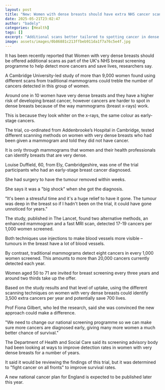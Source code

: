 ```yaml
---
layout: post
title: "New: Women with dense breasts should have extra NHS cancer scans, researchers say"
date: 2025-05-21T23:02:47
author: "badely"
categories: [Health]
tags: []
excerpt: "Additional scans better tailored to spotting cancer in dense breasts could treble detection rates."
image: assets/images/0b86881c213ffbeb911da1f7a76c5e4f.jpg
---
```


It has been recently reported that Women with very dense breasts should be offered additional scans as part of the UK's NHS breast screening programme to help detect more cancers and save lives, researchers say.

A Cambridge University-led study of more than 9,000 women found using different scans from traditional mammograms could treble the number of cancers detected in this group of women.

Around one in 10 women have very dense breasts and they have a higher risk of developing breast cancer, however cancers are harder to spot in dense breasts because of the way mammograms (breast x-rays) work.

This is because they look whiter on the x-rays, the same colour as early-stage cancers.

The trial, co-ordinated from Addenbrooke’s Hospital in Cambridge, tested different scanning methods on women with very dense breasts who had been given a mammogram and told they did not have cancer.

It is only through mammograms that women and their health professionals can identify breasts that are very dense.

Louise Duffield, 60, from Ely, Cambridgeshire, was one of the trial participants who had an early-stage breast cancer diagnosed.

She had surgery to have the tumour removed within weeks.

She says it was a "big shock" when she got the diagnosis.

"It's been a stressful time and it's a huge relief to have it gone. The tumour was deep in the breast so if I hadn't been on the trial, it could have gone unnoticed for years."

The study, published in The Lancet, found two alternative methods, an enhanced mammogram and a fast MRI scan, detected 17-19 cancers per 1,000 women screened. 

Both techniques use injections to make blood vessels more visible – tumours in the breast have a lot of blood vessels.

By contrast, traditional mammograms detect eight cancers in every 1,000 women screened. This amounts to more than 20,000 cancers currently detected each year. 

Women aged 50 to 71 are invited for breast screening every three years and around two thirds take up the offer.

Based on the study results and that level of uptake, using the different scanning techniques on women with very dense breasts could identify 3,500 extra cancers per year and potentially save 700 lives.

Prof Fiona Gilbert, who led the research, said she was convinced the new approach could make a difference.

"We need to change our national screening programme so we can make sure more cancers are diagnosed early, giving many more women a much better chance of survival."

The Department of Health and Social Care said its screening advisory body had been looking at ways to improve detection rates in women with very dense breasts for a number of years.

It said it would be reviewing the findings of this trial, but it was determined to "fight cancer on all fronts" to improve survival rates.

A new national cancer plan for England is expected to be published later this year.

